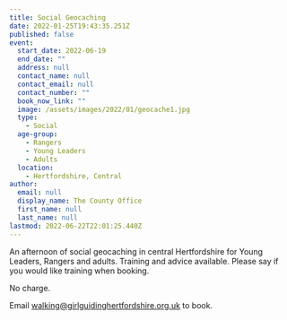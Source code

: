 ```yaml
---
title: Social Geocaching
date: 2022-01-25T19:43:35.251Z
published: false
event:
  start_date: 2022-06-19
  end_date: ""
  address: null
  contact_name: null
  contact_email: null
  contact_number: ""
  book_now_link: ""
  image: /assets/images/2022/01/geocache1.jpg
  type:
    - Social
  age-group:
    - Rangers
    - Young Leaders
    - Adults
  location:
    - Hertfordshire, Central
author:
  email: null
  display_name: The County Office
  first_name: null
  last_name: null
lastmod: 2022-06-22T22:01:25.440Z
---
```


An afternoon of social geocaching in central Hertfordshire for Young Leaders, Rangers and adults.  Training and advice available.  Please say if you would like training when booking.

No charge.

Email <walking@girlguidinghertfordshire.org.uk> to book.
